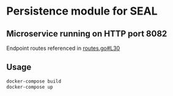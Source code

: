 # Persistence module for SEAL
## Microservice running on HTTP port 8082
Endpoint routes referenced in [routes.go#L30](routes.go#L30)

## Usage

```bash
docker-compose build
docker-compose up
```